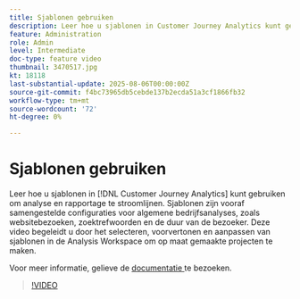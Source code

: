```yaml
---
title: Sjablonen gebruiken
description: Leer hoe u sjablonen in Customer Journey Analytics kunt gebruiken om analyse en rapportage te stroomlijnen.
feature: Administration
role: Admin
level: Intermediate
doc-type: feature video
thumbnail: 3470517.jpg
kt: 18118
last-substantial-update: 2025-08-06T00:00:00Z
source-git-commit: f4bc73965db5cebde137b2ecda51a3cf1866fb32
workflow-type: tm+mt
source-wordcount: '72'
ht-degree: 0%

---
```


# Sjablonen gebruiken

Leer hoe u sjablonen in [!DNL Customer Journey Analytics] kunt gebruiken om analyse en rapportage te stroomlijnen. Sjablonen zijn vooraf samengestelde configuraties voor algemene bedrijfsanalyses, zoals websitebezoeken, zoektrefwoorden en de duur van de bezoeker. Deze video begeleidt u door het selecteren, voorvertonen en aanpassen van sjablonen in de Analysis Workspace om op maat gemaakte projecten te maken.

Voor meer informatie, gelieve de [ documentatie ](https://experienceleague.adobe.com/nl/docs/analytics-platform/using/cja-workspace/templates/use-templates) te bezoeken.

>[!VIDEO](https://video.tv.adobe.com/v/3470517/?learn=on)
